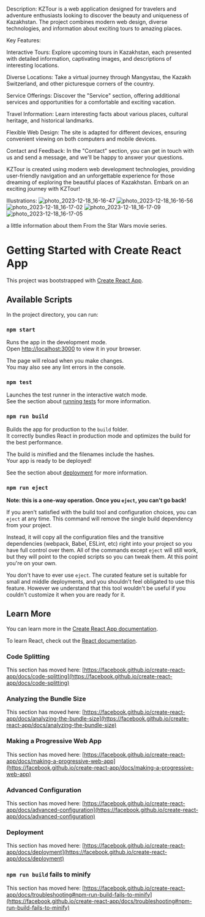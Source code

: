 Description:
KZTour is a web application designed for travelers and adventure enthusiasts looking to discover the beauty and uniqueness of Kazakhstan. The project combines modern web design, diverse technologies, and information about exciting tours to amazing places.

Key Features:

Interactive Tours: Explore upcoming tours in Kazakhstan, each presented with detailed information, captivating images, and descriptions of interesting locations.

Diverse Locations: Take a virtual journey through Mangystau, the Kazakh Switzerland, and other picturesque corners of the country.

Service Offerings: Discover the "Service" section, offering additional services and opportunities for a comfortable and exciting vacation.

Travel Information: Learn interesting facts about various places, cultural heritage, and historical landmarks.

Flexible Web Design: The site is adapted for different devices, ensuring convenient viewing on both computers and mobile devices.

Contact and Feedback: In the "Contact" section, you can get in touch with us and send a message, and we'll be happy to answer your questions.

KZTour is created using modern web development technologies, providing user-friendly navigation and an unforgettable experience for those dreaming of exploring the beautiful places of Kazakhstan. Embark on an exciting journey with KZTour!

Illustrations:
![photo_2023-12-18_16-16-47](https://github.com/UteuliZ/KZ-Tour-project/assets/153912869/f7d863d2-60ca-4714-b39c-b79c4d877402)
![photo_2023-12-18_16-16-56](https://github.com/UteuliZ/KZ-Tour-project/assets/153912869/5ae7e0c4-a00a-45f7-ab74-739983bed010)
![photo_2023-12-18_16-17-02](https://github.com/UteuliZ/KZ-Tour-project/assets/153912869/f1296c27-0eb4-43ef-aab0-600b785ee32d)
![photo_2023-12-18_16-17-09](https://github.com/UteuliZ/KZ-Tour-project/assets/153912869/962ba3d6-7315-4146-90b0-ec9032fa186c)
![photo_2023-12-18_16-17-05](https://github.com/UteuliZ/KZ-Tour-project/assets/153912869/e42a9949-0fd0-42b1-915d-344b306283f4)



a little information about them
From the Star Wars movie series.
# Getting Started with Create React App

This project was bootstrapped with [Create React App](https://github.com/facebook/create-react-app).

## Available Scripts

In the project directory, you can run:

### `npm start`

Runs the app in the development mode.\
Open [http://localhost:3000](http://localhost:3000) to view it in your browser.

The page will reload when you make changes.\
You may also see any lint errors in the console.

### `npm test`

Launches the test runner in the interactive watch mode.\
See the section about [running tests](https://facebook.github.io/create-react-app/docs/running-tests) for more information.

### `npm run build`

Builds the app for production to the `build` folder.\
It correctly bundles React in production mode and optimizes the build for the best performance.

The build is minified and the filenames include the hashes.\
Your app is ready to be deployed!

See the section about [deployment](https://facebook.github.io/create-react-app/docs/deployment) for more information.

### `npm run eject`

**Note: this is a one-way operation. Once you `eject`, you can't go back!**

If you aren't satisfied with the build tool and configuration choices, you can `eject` at any time. This command will remove the single build dependency from your project.

Instead, it will copy all the configuration files and the transitive dependencies (webpack, Babel, ESLint, etc) right into your project so you have full control over them. All of the commands except `eject` will still work, but they will point to the copied scripts so you can tweak them. At this point you're on your own.

You don't have to ever use `eject`. The curated feature set is suitable for small and middle deployments, and you shouldn't feel obligated to use this feature. However we understand that this tool wouldn't be useful if you couldn't customize it when you are ready for it.

## Learn More

You can learn more in the [Create React App documentation](https://facebook.github.io/create-react-app/docs/getting-started).

To learn React, check out the [React documentation](https://reactjs.org/).

### Code Splitting

This section has moved here: [https://facebook.github.io/create-react-app/docs/code-splitting](https://facebook.github.io/create-react-app/docs/code-splitting)

### Analyzing the Bundle Size

This section has moved here: [https://facebook.github.io/create-react-app/docs/analyzing-the-bundle-size](https://facebook.github.io/create-react-app/docs/analyzing-the-bundle-size)

### Making a Progressive Web App

This section has moved here: [https://facebook.github.io/create-react-app/docs/making-a-progressive-web-app](https://facebook.github.io/create-react-app/docs/making-a-progressive-web-app)

### Advanced Configuration

This section has moved here: [https://facebook.github.io/create-react-app/docs/advanced-configuration](https://facebook.github.io/create-react-app/docs/advanced-configuration)

### Deployment

This section has moved here: [https://facebook.github.io/create-react-app/docs/deployment](https://facebook.github.io/create-react-app/docs/deployment)

### `npm run build` fails to minify

This section has moved here: [https://facebook.github.io/create-react-app/docs/troubleshooting#npm-run-build-fails-to-minify](https://facebook.github.io/create-react-app/docs/troubleshooting#npm-run-build-fails-to-minify)
